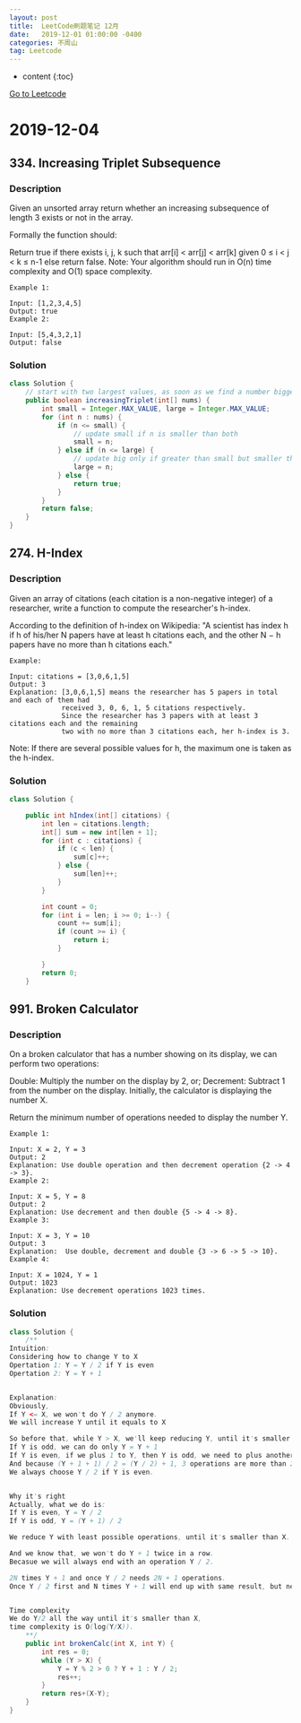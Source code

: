 ```yaml
---
layout: post
title:  LeetCode刷题笔记 12月
date:   2019-12-01 01:00:00 -0400
categories: 不周山
tag: Leetcode
---
```



* content
{:toc}

[Go to Leetcode](https://www.evernote.com/shard/s588/sh/3d35f48d-0506-4091-b714-2c7fd2cbe932/ffd5af217c35393980b68fbb86b3dc56)

# 2019-12-04
## 334. Increasing Triplet Subsequence
### Description
Given an unsorted array return whether an increasing subsequence of length 3 exists or not in the array.

Formally the function should:

Return true if there exists i, j, k
such that arr[i] < arr[j] < arr[k] given 0 ≤ i < j < k ≤ n-1 else return false.
Note: Your algorithm should run in O(n) time complexity and O(1) space complexity.
```
Example 1:

Input: [1,2,3,4,5]
Output: true
Example 2:

Input: [5,4,3,2,1]
Output: false
```

### Solution
```java
class Solution {
	// start with two largest values, as soon as we find a number bigger than both, while both have been updated, return true.
    public boolean increasingTriplet(int[] nums) {
        int small = Integer.MAX_VALUE, large = Integer.MAX_VALUE;
        for (int n : nums) {
            if (n <= small) {
            	// update small if n is smaller than both
                small = n;
            } else if (n <= large) {
            	// update big only if greater than small but smaller than big
                large = n;
            } else {
                return true;
            }
        }
        return false;
    }
}

```

## 274. H-Index
### Description
Given an array of citations (each citation is a non-negative integer) of a researcher, write a function to compute the researcher's h-index.

According to the definition of h-index on Wikipedia: "A scientist has index h if h of his/her N papers have at least h citations each, and the other N − h papers have no more than h citations each."

```
Example:

Input: citations = [3,0,6,1,5]
Output: 3 
Explanation: [3,0,6,1,5] means the researcher has 5 papers in total and each of them had 
             received 3, 0, 6, 1, 5 citations respectively. 
             Since the researcher has 3 papers with at least 3 citations each and the remaining 
             two with no more than 3 citations each, her h-index is 3.
```
Note: If there are several possible values for h, the maximum one is taken as the h-index.

### Solution
```java
class Solution {

    public int hIndex(int[] citations) {
        int len = citations.length;
        int[] sum = new int[len + 1];
        for (int c : citations) {
            if (c < len) {
                sum[c]++;
            } else {
                sum[len]++;
            }
        }

        int count = 0;
        for (int i = len; i >= 0; i--) {
            count += sum[i];
            if (count >= i) {
                return i;
            }

        }
        return 0;
    }

```

## 991. Broken Calculator
### Description
On a broken calculator that has a number showing on its display, we can perform two operations:

Double: Multiply the number on the display by 2, or;
Decrement: Subtract 1 from the number on the display.
Initially, the calculator is displaying the number X.

Return the minimum number of operations needed to display the number Y.

 
```
Example 1:

Input: X = 2, Y = 3
Output: 2
Explanation: Use double operation and then decrement operation {2 -> 4 -> 3}.
Example 2:

Input: X = 5, Y = 8
Output: 2
Explanation: Use decrement and then double {5 -> 4 -> 8}.
Example 3:

Input: X = 3, Y = 10
Output: 3
Explanation:  Use double, decrement and double {3 -> 6 -> 5 -> 10}.
Example 4:

Input: X = 1024, Y = 1
Output: 1023
Explanation: Use decrement operations 1023 times.
```

### Solution
```java
class Solution {
    /**
Intuition:
Considering how to change Y to X
Opertation 1: Y = Y / 2 if Y is even
Opertation 2: Y = Y + 1


Explanation:
Obviously,
If Y <= X, we won't do Y / 2 anymore.
We will increase Y until it equals to X

So before that, while Y > X, we'll keep reducing Y, until it's smaller than X.
If Y is odd, we can do only Y = Y + 1
If Y is even, if we plus 1 to Y, then Y is odd, we need to plus another 1.
And because (Y + 1 + 1) / 2 = (Y / 2) + 1, 3 operations are more than 2.
We always choose Y / 2 if Y is even.


Why it's right
Actually, what we do is:
If Y is even, Y = Y / 2
If Y is odd, Y = (Y + 1) / 2

We reduce Y with least possible operations, until it's smaller than X.

And we know that, we won't do Y + 1 twice in a row.
Becasue we will always end with an operation Y / 2.

2N times Y + 1 and once Y / 2 needs 2N + 1 operations.
Once Y / 2 first and N times Y + 1 will end up with same result, but needs only N + 1 operations.


Time complexity
We do Y/2 all the way until it's smaller than X,
time complexity is O(log(Y/X)).
    **/
    public int brokenCalc(int X, int Y) {
        int res = 0;
        while (Y > X) {
            Y = Y % 2 > 0 ? Y + 1 : Y / 2;
            res++;
        }
        return res+(X-Y);
    }
}

```